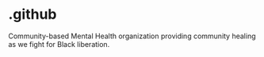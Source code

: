 # .github
Community-based Mental Health organization providing community healing as we fight for Black liberation.
